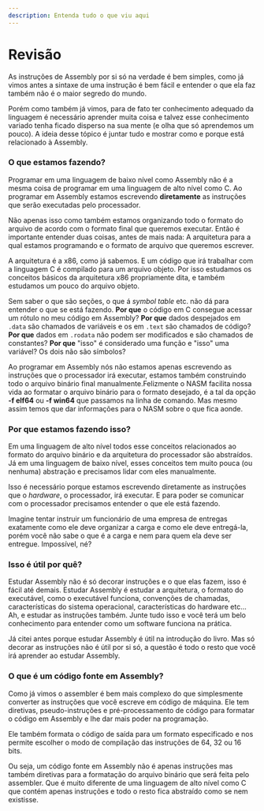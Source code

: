 ```yaml
---
description: Entenda tudo o que viu aqui
---
```


# Revisão

As instruções de Assembly por si só na verdade é bem simples, como já vimos antes a sintaxe de uma instrução é bem fácil e entender o que ela faz também não é o maior segredo do mundo.

Porém como também já vimos, para de fato ter conhecimento adequado da linguagem é necessário aprender muita coisa e talvez esse conhecimento variado tenha ficado disperso na sua mente \(e olha que só aprendemos um pouco\). A ideia desse tópico é juntar tudo e mostrar como e porque está relacionado à Assembly.

### O que estamos fazendo?

Programar em uma linguagem de baixo nível como Assembly não é a mesma coisa de programar em uma linguagem de alto nível como C. Ao programar em Assembly estamos escrevendo **diretamente** as instruções que serão executadas pelo processador.

Não apenas isso como também estamos organizando todo o formato do arquivo de acordo com o formato final que queremos executar. Então é importante entender duas coisas, antes de mais nada: A arquitetura para a qual estamos programando e o formato de arquivo que queremos escrever.

A arquitetura é a x86, como já sabemos. E um código que irá trabalhar com a linguagem C é compilado para um arquivo objeto. Por isso estudamos os conceitos básicos da arquitetura x86 propriamente dita, e também estudamos um pouco do arquivo objeto.

Sem saber o que são seções, o que á _symbol table_ etc. não dá para entender o que se está fazendo. **Por que** o código em C consegue acessar um rótulo no meu código em Assembly? **Por que** dados despejados em `.data` são chamados de variáveis e os em `.text` são chamados de código? **Por que** dados em `.rodata` não podem ser modificados e são chamados de constantes? **Por que** "isso" é considerado uma função e "isso" uma variável? Os dois não são símbolos?

Ao programar em Assembly nós não estamos apenas escrevendo as instruções que o processador irá executar, estamos também construindo todo o arquivo binário final manualmente.Felizmente o NASM facilita nossa vida ao formatar o arquivo binário para o formato desejado, é a tal da opção **-f elf64** ou **-f win64** que passamos na linha de comando. Mas mesmo assim temos que dar informações para o NASM sobre o que fica aonde.

### Por que estamos fazendo isso?

Em uma linguagem de alto nível todos esse conceitos relacionados ao formato do arquivo binário e da arquitetura do processador são abstraídos. Já em uma linguagem de baixo nível, esses conceitos tem muito pouca \(ou nenhuma\) abstração e precisamos lidar com eles manualmente.

Isso é necessário porque estamos escrevendo diretamente as instruções que o _hardware_, o processador, irá executar. E para poder se comunicar com o processador precisamos entender o que ele está fazendo.

Imagine tentar instruir um funcionário de uma empresa de entregas exatamente como ele deve organizar a carga e como ele deve entregá-la, porém você não sabe o que é a carga e nem para quem ela deve ser entregue. Impossível, né?

### Isso é útil por quê?

Estudar Assembly não é só decorar instruções e o que elas fazem, isso é fácil até demais. Estudar Assembly é estudar a arquitetura, o formato do executável, como o executável funciona, convenções de chamadas, características do sistema operacional, características do hardware etc... Ah, e estudar as instruções também. Junte tudo isso e você terá um belo conhecimento para entender como um software funciona na prática.

Já citei antes porque estudar Assembly é útil na introdução do livro. Mas só decorar as instruções não é útil por si só, a questão é todo o resto que você irá aprender ao estudar Assembly.

### O que é um código fonte em Assembly?

Como já vimos o assembler é bem mais complexo do que simplesmente converter as instruções que você escreve em código de máquina. Ele tem diretivas, pseudo-instruções e pré-processamento de código para formatar o código em Assembly e lhe dar mais poder na programação.

Ele também formata o código de saída para um formato especificado e nos permite escolher o modo de compilação das instruções de 64, 32 ou 16 bits.

Ou seja, um código fonte em Assembly não é apenas instruções mas também diretivas para a formatação do arquivo binário que será feita pelo assembler. Que é muito diferente de uma linguagem de alto nível como C que contém apenas instruções e todo o resto fica abstraído como se nem existisse.

